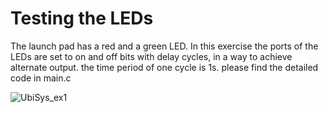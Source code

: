 # Testing the LEDs
The launch pad has a red and a green LED. In this exercise the ports of the LEDs are set to on and off bits with delay cycles, in a way to achieve alternate output. the time period of one cycle is 1s. please find the detailed code in main.c 

![UbiSys_ex1](https://user-images.githubusercontent.com/48198017/116542759-51525d80-a8ed-11eb-8755-af889307c6b4.gif)
